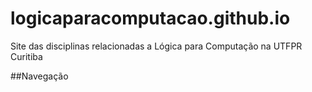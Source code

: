 # logicaparacomputacao.github.io
Site das disciplinas relacionadas a Lógica para Computação na UTFPR Curitiba 


##Navegação
